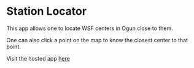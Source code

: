 # Station Locator
This app allows one to locate WSF centers in Ogun close to them.

One can also click a point on the map to know the closest center to that point. 

Visit the hosted app [here]()